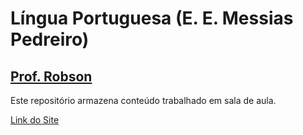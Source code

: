 # Língua Portuguesa (E. E. Messias Pedreiro)
## [Prof. Robson](https://instagram.com/robsonfvilela)

Este repositório armazena conteúdo trabalhado em sala de aula.

[Link do Site](https://robsonfvilela.github.io/professor-robson/)